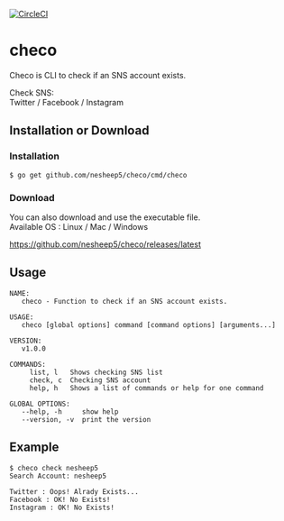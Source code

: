 [![CircleCI](https://circleci.com/gh/nesheep5/checo.svg?style=svg)](https://circleci.com/gh/nesheep5/checo)
# checo
Checo is CLI to check if an SNS account exists.
  
Check SNS:   
 Twitter / Facebook / Instagram  

## Installation or Download
### Installation
```
$ go get github.com/nesheep5/checo/cmd/checo
```

### Download
You can also download and use the executable file.  
Available OS : Linux / Mac / Windows  
  
https://github.com/nesheep5/checo/releases/latest

## Usage
```
NAME:
   checo - Function to check if an SNS account exists.

USAGE:
   checo [global options] command [command options] [arguments...]

VERSION:
   v1.0.0

COMMANDS:
     list, l   Shows checking SNS list
     check, c  Checking SNS account
     help, h   Shows a list of commands or help for one command

GLOBAL OPTIONS:
   --help, -h     show help
   --version, -v  print the version
```

## Example
```
$ checo check nesheep5
Search Account: nesheep5

Twitter : Oops! Alrady Exists...
Facebook : OK! No Exists!
Instagram : OK! No Exists!
```
